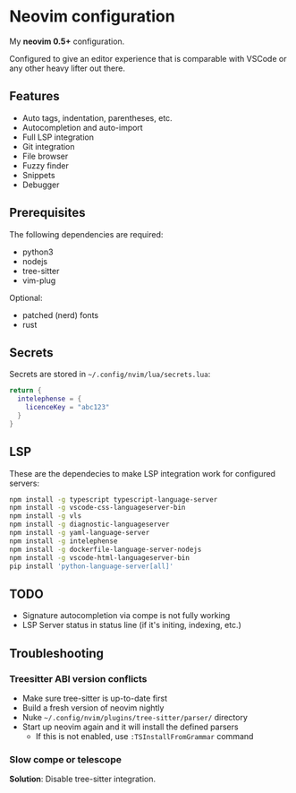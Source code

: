 # Neovim configuration

My **neovim 0.5+** configuration.

Configured to give an editor experience that is comparable with VSCode or any
other heavy lifter out there.

## Features

* Auto tags, indentation, parentheses, etc.
* Autocompletion and auto-import
* Full LSP integration
* Git integration
* File browser
* Fuzzy finder
* Snippets
* Debugger

## Prerequisites

The following dependencies are required:

- python3
- nodejs
- tree-sitter
- vim-plug

Optional:

- patched (nerd) fonts
- rust

## Secrets

Secrets are stored in `~/.config/nvim/lua/secrets.lua`:

```lua
return {
  intelephense = {
    licenceKey = "abc123"
  }
}
```

## LSP

These are the dependecies to make LSP integration work for configured servers:

```bash
npm install -g typescript typescript-language-server
npm install -g vscode-css-languageserver-bin
npm install -g vls
npm install -g diagnostic-languageserver
npm install -g yaml-language-server
npm install -g intelephense
npm install -g dockerfile-language-server-nodejs
npm install -g vscode-html-languageserver-bin
pip install 'python-language-server[all]'
```

## TODO

* Signature autocompletion via compe is not fully working
* LSP Server status in status line (if it's initing, indexing, etc.)

## Troubleshooting

### Treesitter ABI version conflicts

* Make sure tree-sitter is up-to-date first
* Build a fresh version of neovim nightly
* Nuke `~/.config/nvim/plugins/tree-sitter/parser/` directory
* Start up neovim again and it will install the defined parsers
  * If this is not enabled, use `:TSInstallFromGrammar` command

### Slow compe or telescope

**Solution**: Disable tree-sitter integration.
